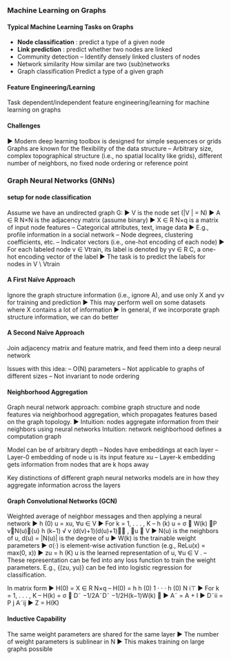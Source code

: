 ### Machine Learning on Graphs
#### Typical Machine Learning Tasks on Graphs
- **Node classification** : predict a type of a given node
- **Link prediction** : predict whether two nodes are linked
- Community detection  – Identify densely linked clusters of nodes
- Network similarity How similar are two (sub)networks
- Graph classification Predict a type of a given graph

#### Feature Engineering/Learning
Task dependent/independent feature engineering/learning for machine learning on graphs

#### Challenges
▶ Modern deep learning toolbox is designed for simple sequences or grids
Graphs are known for the flexibility of the data structure – Arbitrary size, complex topographical structure (i.e., no spatial locality like grids), different number of neighbors, no fixed node ordering or reference point

### Graph Neural Networks (GNNs)
#### setup for node classification
Assume we have an undirected graph G: ▶ V is the node set (|V | = N) ▶ A ∈ R N×N is the adjacency matrix (assume binary) ▶ X ∈ R N×q is a matrix of input node features – Categorical attributes, text, image data ▶ E.g., profile information in a social network – Node degrees, clustering coefficients, etc. – Indicator vectors (i.e., one-hot encoding of each node) ▶ For each labeled node v ∈ Vtrain, its label is denoted by yv ∈ R C, a one-hot encoding vector of the label ▶ The task is to predict the labels for nodes in V \ Vtrain

#### A First Naïve Approach
Ignore the graph structure information (i.e., ignore A), and use only X and yv for training and prediction ▶ This may perform well on some datasets where X contains a lot of information ▶ In general, if we incorporate graph structure information, we can do better

#### A Second Naïve Approach
Join adjacency matrix and feature matrix, and feed them into a deep neural network

Issues with this idea: – O(N) parameters – Not applicable to graphs of different sizes – Not invariant to node ordering

#### Neighborhood Aggregation
Graph neural network approach: combine graph structure and node features via neighborhood aggregation, which propagates features based on the graph topology. ▶ Intuition: nodes aggregate information from their neighbors using neural networks
Intuition: network neighborhood defines a computation graph

Model can be of arbitrary depth – Nodes have embeddings at each layer – Layer-0 embedding of node u is its input feature xu – Layer-k embedding gets information from nodes that are k hops away

Key distinctions of different graph neural networks models are in how they aggregate information across the layers

#### Graph Convolutional Networks (GCN)

Weighted average of neighbor messages and then applying a neural network ▶ h (0) u = xu, ∀u ∈ V ▶ For k = 1, . . . , K – h (k) u = σ  W(k) P v∈N(u)∪{u} h (k−1) √ v (d(v)+1)(d(u)+1) , ∀u ∈ V ▶ N(u) is the neighbors of u, d(u) = |N(u)| is the degree of u ▶ W(k) is the trainable weight parameters ▶ σ(·) is element-wise activation function (e.g., ReLu(x) = max(0, x)) ▶ zu = h (K) u is the learned representation of u, ∀u ∈ V . – These representation can be fed into any loss function to train the weight parameters. E.g., {(zu, yu)} can be fed into logistic regression for classification.

In matrix form ▶ H(0) = X ∈ R N×q – H(0) = h h (0) 1 · · · h (0) N i⊤ ▶ For k = 1, . . . , K – H(k) = σ  D˜ −1/2A˜D˜ −1/2H(k−1)W(k)  ▶ A˜ = A + I ▶ D˜ii = P j A˜ij ▶ Z = H(K)

#### Inductive Capability
The same weight parameters are shared for the same layer ▶ The number of weight parameters is sublinear in N ▶ This makes training on large graphs possible